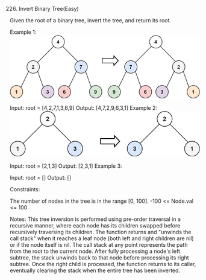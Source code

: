 226. Invert Binary Tree(Easy)

Given the root of a binary tree, invert the tree, and return its root.

 

Example 1:
![\[invert tree1\]()](invert1-tree.jpg)

Input: root = [4,2,7,1,3,6,9]
Output: [4,7,2,9,6,3,1]
Example 2:
![invert tree2](invert2-tree.jpg)


Input: root = [2,1,3]
Output: [2,3,1]
Example 3:

Input: root = []
Output: []
 

Constraints:

The number of nodes in the tree is in the range [0, 100].
-100 <= Node.val <= 100

Notes: 
This tree inversion is performed using pre-order traversal in a recursive manner, where each node has its children swapped before recursively traversing its children. The function returns and "unwinds the call stack" when it reaches a leaf node (both left and right children are nil) or if the node itself is nil. The call stack at any point represents the path from the root to the current node. After fully processing a node's left subtree, the stack unwinds back to that node before processing its right subtree. Once the right child is processed, the function returns to its caller, eventually clearing the stack when the entire tree has been inverted.